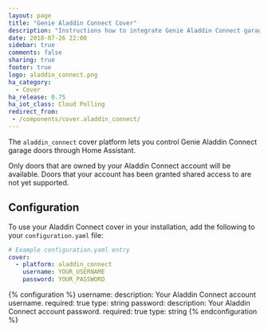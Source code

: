```yaml
---
layout: page
title: "Genie Aladdin Connect Cover"
description: "Instructions how to integrate Genie Aladdin Connect garage door covers into Home Assistant."
date: 2018-07-26 22:00
sidebar: true
comments: false
sharing: true
footer: true
logo: aladdin_connect.png
ha_category:
  - Cover
ha_release: 0.75
ha_iot_class: Cloud Polling
redirect_from:
 - /components/cover.aladdin_connect/
---
```


The `aladdin_connect` cover platform lets you control Genie Aladdin Connect garage doors through Home Assistant.

<div class='note'>
Only doors that are owned by your Aladdin Connect account will be available. Doors that your account has been granted shared access to are not yet supported.
</div>

## Configuration

To use your Aladdin Connect cover in your installation, add the following to your `configuration.yaml` file:

```yaml
# Example configuration.yaml entry
cover:
  - platform: aladdin_connect
    username: YOUR_USERNAME
    password: YOUR_PASSWORD
```

{% configuration %}
username:
  description: Your Aladdin Connect account username.
  required: true
  type: string
password:
  description: Your Aladdin Connect account password.
  required: true
  type: string
{% endconfiguration %}
